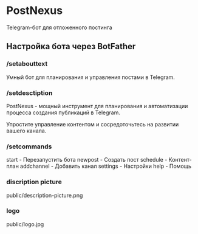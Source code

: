 # PostNexus
Telegram-бот для отложенного постинга

## Настройка бота через BotFather

### /setabouttext
Умный бот для планирования и управления постами в Telegram.

### /setdesctiption
PostNexus - мощный инструмент для планирования и автоматизации процесса создания публикаций в Telegram.

Упростите управление контентом и сосредоточьтесь на развитии вашего канала.

### /setcommands
start - Перезапустить бота
newpost - Создать пост
schedule - Контент-план
addchannel - Добавить канал
settings - Настройки
help - Помощь

### discription picture
public/description-picture.png

### logo
public/logo.jpg
